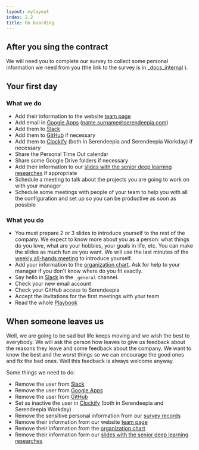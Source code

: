 ```yaml
---
layout: mylayout
index: 2.2
title: On boarding
---
```


## After you sing the contract

We will need you to complete our survey to collect some personal information we need from you (the link to the survey is in [_docs_internal](https://github.com/serendeepia/playbook/tree/master/_docs_internal) ). 

## Your first day

### What we do

* Add their information to the website [team page](https://serendeepia.com/team.html)
* Add email in [Google Apps](https://admin.google.com/serendeepia.com) (name.surname@serendeepia.com)
* Add them to [Slack](https://serendeepia.slack.com)
* Add them to [GitHub](https://github.com/serendeepia) if necessary
* Add them to [Clockify](https://clockify.me/teams) (both in Serendeepia and Serendeepia Workday) if necessary
* Share the Personal Time Out calendar
* Share some Google Drive folders if necessary
* Add their information to our [slides with the senior deep learning researches](https://docs.google.com/presentation/d/1JB8tzKKdeHBhdYPFMoxZXxoXirlTvhBW-mrJ4Gl33RU) if appropriate
* Schedule a meeting to talk about the projects you are going to work on with your manager 
* Schedule some meetings with people of your team to help you with all the configuration and set up so you can be productive as soon as possible

### What you do

* You must prepare 2 or 3 slides to introduce yourself to the rest of the company. We expect to know more about you as a person: what things do you love, what are your hobbies, your goals in life, etc. You can make the slides as much fun as you want. We will use the last minutes of the [weekly all-hands meeting](/1-2-communications#weekly-all-hands) to introduce yourself.
* Add your information to the [organization chart](/1-4-organization-chart). Ask for help to your manager if you don't know where do you fit exactly.
* Say hello in [Slack](https://serendeepia.slack.com/messages/C7D0YUBL1/) in the `_general` channel.
* Check your new email account
* Check your GitHub access to Serendeepia
* Accept the invitations for the first meetings with your team
* Read the whole [Playbook](/)

## When someone leaves us

Well, we are going to be sad but life keeps moving and we wish the best to everybody. We will ask the person how leaves to give us feedback about the reasons they leave and some feedback about the company. We want to know the best and the worst things so we can encourage the good ones and fix the bad ones. Well this feedback is always welcome anyway.

Some things we need to do:
* Remove the user from [Slack](https://serendeepia.slack.com)
* Remove the user from [Google Apps](https://admin.google.com/serendeepia.com)
* Remove the user from [GitHub](https://github.com/serendeepia)
* Set as inactive the user in [Clockify](https://clockify.me/teams) (both in Serendeepia and Serendeepia Workday)
* Remove the sensitive personal information from our [survey records](https://docs.google.com/spreadsheets/d/1MyiSmkIOj1Q2q1G-SAG_h3--cU54GFeHnpPbZudE0fI)
* Remove their information from our website [team page](https://serendeepia.com/team.html)
* Remove their information from the [organization chart](/1-4-organization-chart)
* Remove their information form our [slides with the senior deep learning researches](https://docs.google.com/presentation/d/1JB8tzKKdeHBhdYPFMoxZXxoXirlTvhBW-mrJ4Gl33RU)